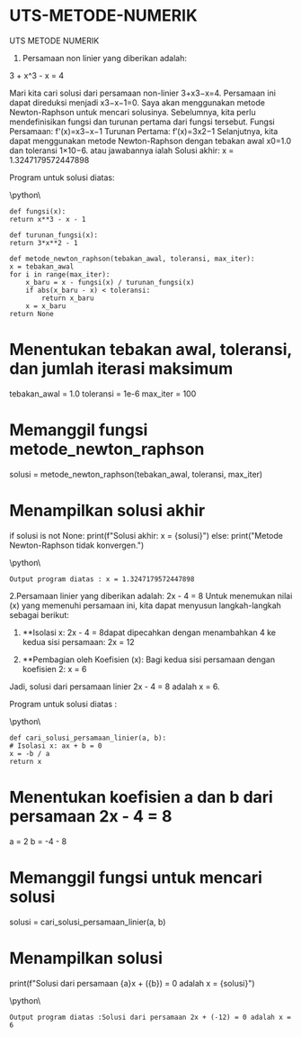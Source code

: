 # UTS-METODE-NUMERIK
UTS METODE NUMERIK
1.	Persamaan non linier yang diberikan adalah:

3 + x^3 - x = 4

Mari kita cari solusi dari persamaan non-linier 3+x3−x=4. Persamaan ini dapat direduksi menjadi x3−x−1=0.
Saya akan menggunakan metode Newton-Raphson untuk mencari solusinya. Sebelumnya, kita perlu mendefinisikan fungsi dan turunan pertama dari fungsi tersebut.
Fungsi Persamaan: f'(x)=x3−x−1
Turunan Pertama:  f′(x)=3x2−1
Selanjutnya, kita dapat menggunakan metode Newton-Raphson dengan tebakan awal x0=1.0 dan toleransi 1×10−6. atau jawabannya ialah
Solusi akhir: x = 1.3247179572447898

Program untuk solusi diatas:


\python\


    def fungsi(x):
    return x**3 - x - 1

    def turunan_fungsi(x):
    return 3*x**2 - 1

    def metode_newton_raphson(tebakan_awal, toleransi, max_iter):
    x = tebakan_awal
    for i in range(max_iter):
        x_baru = x - fungsi(x) / turunan_fungsi(x)
        if abs(x_baru - x) < toleransi:
            return x_baru
        x = x_baru
    return None

# Menentukan tebakan awal, toleransi, dan jumlah iterasi maksimum
tebakan_awal = 1.0
toleransi = 1e-6
max_iter = 100

# Memanggil fungsi metode_newton_raphson
solusi = metode_newton_raphson(tebakan_awal, toleransi, max_iter)

# Menampilkan solusi akhir
if solusi is not None:
print(f"Solusi akhir: x = {solusi}")
else:
print("Metode Newton-Raphson tidak konvergen.")

\python\

    Output program diatas : x = 1.3247179572447898






2.Persamaan linier yang diberikan adalah:
     2x - 4 = 8
     Untuk menemukan nilai \(x\) yang memenuhi persamaan ini, kita dapat menyusun langkah-langkah sebagai berikut:

1. **Isolasi x:
   2x - 4 = 8dapat dipecahkan dengan menambahkan 4 ke kedua sisi persamaan:
   2x = 12

2. **Pembagian oleh Koefisien (x):
   Bagi kedua sisi persamaan dengan koefisien 2:
   x = 6

Jadi, solusi dari persamaan linier 2x - 4 = 8 adalah x = 6.


Program untuk solusi diatas :

\python\


    def cari_solusi_persamaan_linier(a, b):
    # Isolasi x: ax + b = 0
    x = -b / a
    return x

# Menentukan koefisien a dan b dari persamaan 2x - 4 = 8
a = 2
b = -4 - 8

# Memanggil fungsi untuk mencari solusi
solusi = cari_solusi_persamaan_linier(a, b)

# Menampilkan solusi
print(f"Solusi dari persamaan {a}x + ({b}) = 0 adalah x = {solusi}")

\python\

    Output program diatas :Solusi dari persamaan 2x + (-12) = 0 adalah x = 6
